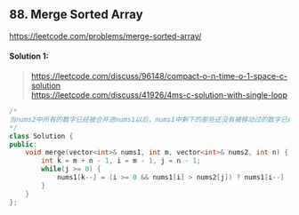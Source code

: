 ## 88. Merge Sorted Array
https://leetcode.com/problems/merge-sorted-array/
#### Solution 1:
> https://leetcode.com/discuss/96148/compact-o-n-time-o-1-space-c-solution <br>
> https://leetcode.com/discuss/41926/4ms-c-solution-with-single-loop

```cpp
/*
当nums2中所有的数字已经被合并进nums1以后，nums1中剩下的那些还没有被移动过的数字已经在正确的位置上了
*/
class Solution {
public:
    void merge(vector<int>& nums1, int m, vector<int>& nums2, int n) {
        int k = m + n - 1, i = m - 1, j = n - 1;
        while(j >= 0) {
            nums1[k--] = (i >= 0 && nums1[i] > nums2[j]) ? nums1[i--] : nums2[j--]; 
        }
    }
};
```
